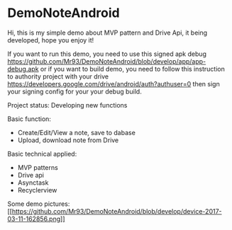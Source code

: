 # DemoNoteAndroid
Hi, this is my simple demo about MVP pattern and Drive Api, it being developed, hope you enjoy it!

If you want to run this demo, you need to use this signed apk debug https://github.com/Mr93/DemoNoteAndroid/blob/develop/app/app-debug.apk
or if you want to build demo, you need to follow this instruction to authority project with your drive 
https://developers.google.com/drive/android/auth?authuser=0 then sign your signing config for your your debug build.

Project status: Developing new functions

Basic function:
+ Create/Edit/View a note, save to dabase
+ Upload, download note from Drive

Basic technical applied:
+ MVP patterns
+ Drive api
+ Asynctask
+ Recyclerview

Some demo pictures:
[[https://github.com/Mr93/DemoNoteAndroid/blob/develop/device-2017-03-11-162856.png]]
